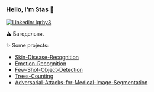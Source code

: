 ### Hello, I'm Stas 👋
[![Linkedin: lqrhy3](https://img.shields.io/badge/-Stanislav%20Mikhaylevskiy-blue?style=flat-square&logo=Linkedin&logoColor=white&link=https://www.linkedin.com/in/lqrhy3/)](https://www.linkedin.com/in/lqrhy3/)

⚠️ Багодельня.

✨ Some projects:
* [Skin-Disease-Recognition](https://github.com/lqrhy3/skin-disease-recognition)
* [Emotion-Recognition](https://github.com/lqrhy3/emotion-recognition)
* [Few-Shot-Object-Detection](https://github.com/JJBT/RevO)
* [Trees-Counting](https://github.com/lqrhy3/trees-counting)
* [Adversarial-Attacks-for-Medical-Image-Segmentation](https://github.com/lqrhy3/msd-adversarial)
